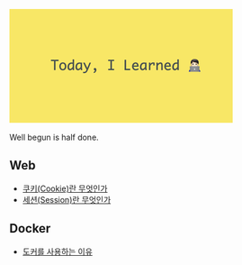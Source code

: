 ![banner](banner-image.png)

Well begun is half done.

## Web
* [쿠키(Cookie)란 무엇인가](Web/cookie.md)
* [세션(Session)란 무엇인가](Web/session.md)

## Docker
* [도커를 사용하는 이유](Docker/docker1.md)
